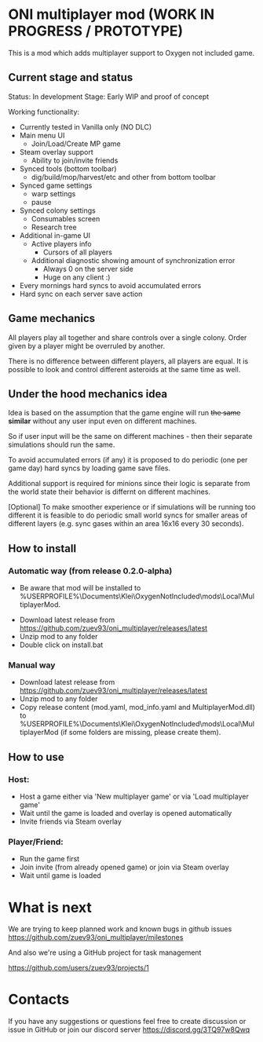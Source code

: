 # ONI multiplayer mod (WORK IN PROGRESS / PROTOTYPE)

This is a mod which adds multiplayer support to Oxygen not included game.

## Current stage and status

Status: In development
Stage: Early WIP and proof of concept

Working functionality:

- Currently tested in Vanilla only (NO DLC)
- Main menu UI
  - Join/Load/Create MP game
- Steam overlay support
  - Ability to join/invite friends
- Synced tools (bottom toolbar)
  - dig/build/mop/harvest/etc and other from bottom toolbar
- Synced game settings
  - warp settings
  - pause
- Synced colony settings
  - Consumables screen
  - Research tree
- Additional in-game UI
  - Active players info
      - Cursors of all players
  - Additional diagnostic showing amount of synchronization error
    - Always 0 on the server side
    - Huge on any client :)
- Every mornings hard syncs to avoid accumulated errors
- Hard sync on each server save action

## Game mechanics

All players play all together and share controls over a single colony. Order given by a player might be overruled by
another.
<p>There is no difference between different players, all players are equal.
It is possible to look and control different asteroids at the same time as well.

## Under the hood mechanics idea

Idea is based on the assumption that the game engine will run ~~the same~~ **similar** without any user input even on
different
machines.
<p>So if user input will be the same on different machines - then their separate simulations should run the same.
<p>To avoid accumulated errors (if any) it is proposed to do periodic (one per game day) hard syncs by loading game save
files.
<p>Additional support is required for minions since their logic is separate from the world state their behavior is differnt on different machines.

<p>[Optional] To make smoother experience or if simulations will be running too different it is feasible to do periodic
small world syncs for smaller areas of different layers (e.g. sync gases within an area 16x16 every 30 seconds).

## How to install

### Automatic way (from release 0.2.0-alpha)
* Be aware that mod will be installed to %USERPROFILE%\Documents\Klei\OxygenNotIncluded\mods\Local\MultiplayerMod.
- Download latest release from https://github.com/zuev93/oni_multiplayer/releases/latest
- Unzip mod to any folder
- Double click on install.bat
    
### Manual way
- Download latest release from https://github.com/zuev93/oni_multiplayer/releases/latest
- Unzip mod to any folder
- Copy release content (mod.yaml, mod_info.yaml and MultiplayerMod.dll) to %USERPROFILE%\Documents\Klei\OxygenNotIncluded\mods\Local\MultiplayerMod (if
some folders are missing, please create them).

## How to use

### Host:

- Host a game either via 'New multiplayer game' or via 'Load multiplayer game'
- Wait until the game is loaded and overlay is opened automatically
- Invite friends via Steam overlay

### Player/Friend:

- Run the game first
- Join invite (from already opened game) or join via Steam overlay
- Wait until game is loaded

# What is next
We are trying to keep planned work and known bugs in github issues
https://github.com/zuev93/oni_multiplayer/milestones
<p>
And also we're using a GitHub project for task management

https://github.com/users/zuev93/projects/1

# Contacts
If you have any suggestions or questions feel free to create discussion or issue in GitHub or join our discord server https://discord.gg/3TQ97w8Qwq
